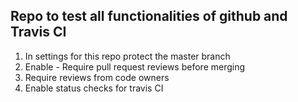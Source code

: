 ## Repo to test all functionalities of github and Travis CI
1. In settings for this repo protect the master branch
2. Enable - Require pull request reviews before merging
3. Require reviews from code owners
4. Enable status checks for travis CI
